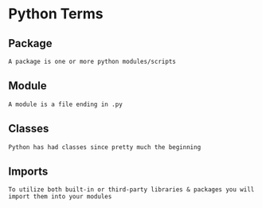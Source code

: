 # Python Terms

## Package
    A package is one or more python modules/scripts

## Module
    A module is a file ending in .py

## Classes
    Python has had classes since pretty much the beginning

## Imports
    To utilize both built-in or third-party libraries & packages you will import them into your modules

